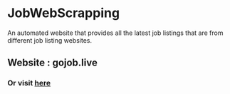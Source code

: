 # JobWebScrapping
An automated website that provides all the latest job listings that are from different job listing websites.

## Website : gojob.live

### Or visit [here](http://34.93.147.220/JobWebScrapping/)
